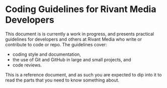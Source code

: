 # Coding Guidelines for Rivant Media Developers

This document is is currently a work in progress, and presents practical
guidelines for developers and others at Rivant Media who write or contribute to
code or repo. The guidelines cover:

- coding style and documentation,
- the use of Git and GitHub in large and small projects, and
- code reviews.

This is a reference document, and as such you are expected to dip into
it to read the parts that you need to know something about.
